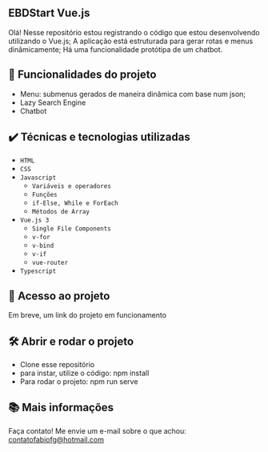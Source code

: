## EBDStart Vue.js

Olá! Nesse repositório estou registrando o código que estou desenvolvendo utilizando o Vue.js; A aplicação está estruturada para gerar rotas e menus dinâmicamente; Há uma funcionalidade protótipa de um chatbot.

## 🔨 Funcionalidades do projeto

- Menu: submenus gerados de maneira dinâmica com base num json; 
- Lazy Search Engine 
- Chatbot

## ✔️ Técnicas e tecnologias utilizadas

- `HTML`
- `CSS`
- `Javascript`
  - `Variáveis e operadores`
  - `Funções`
  - `if-Else, While e ForEach`
  - `Métodos de Array`
- `Vue.js 3`
  - `Single File Components`
  - `v-for`
  - `v-bind`
  - `v-if`
  - `vue-router`
- `Typescript`

## 📁 Acesso ao projeto

Em breve, um link do projeto em funcionamento

## 🛠️ Abrir e rodar o projeto

- Clone esse repositório
- para instar, utilize o código: npm install
- Para rodar o projeto: npm run serve

## 📚 Mais informações 

Faça contato! Me envie um e-mail sobre o que achou: contatofabiofg@hotmail.com
